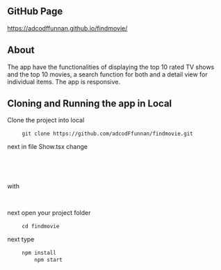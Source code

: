 <h2>GitHub Page</h2>
<a href="https://adcodffunnan.github.io/findmovie/">https://adcodffunnan.github.io/findmovie/</a><br/>

<h2>About</h2>
<p>
The app have the functionalities of displaying the top 10 rated TV shows and the top 10 movies, a search function for both and a detail view for individual items. The app is responsive.
</p>

<h2>Cloning and Running the app in Local</h2>
<p>Clone the project into local</p>

<pre>
	<code class="language-bash">git clone https://github.com/adcodFfunnan/findmovie.git</code>
</pre>
<p>next in file Show.tsx change</p>
<pre>
	<p class="language-bash"><Redirect exact from="/findmovie/" to="/tvshows" /></p>
</pre>
<p>with</p>
<pre>
    <Redirect exact from="/" to="/tvshows" />
</pre>
<p>next open your project folder</p>
<pre>
	<code class="language-bash">cd findmovie</code>
</pre>
<p>next type</p>
<pre>
	<code class="language-bash">npm install</code>
    <code class="language-bash">    npm start</code>
</pre>